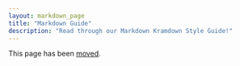```yaml
---
layout: markdown_page
title: "Markdown Guide"
description: "Read through our Markdown Kramdown Style Guide!"
---
```


This page has been [moved](/handbook/product/technical-writing/markdown-guide/).
